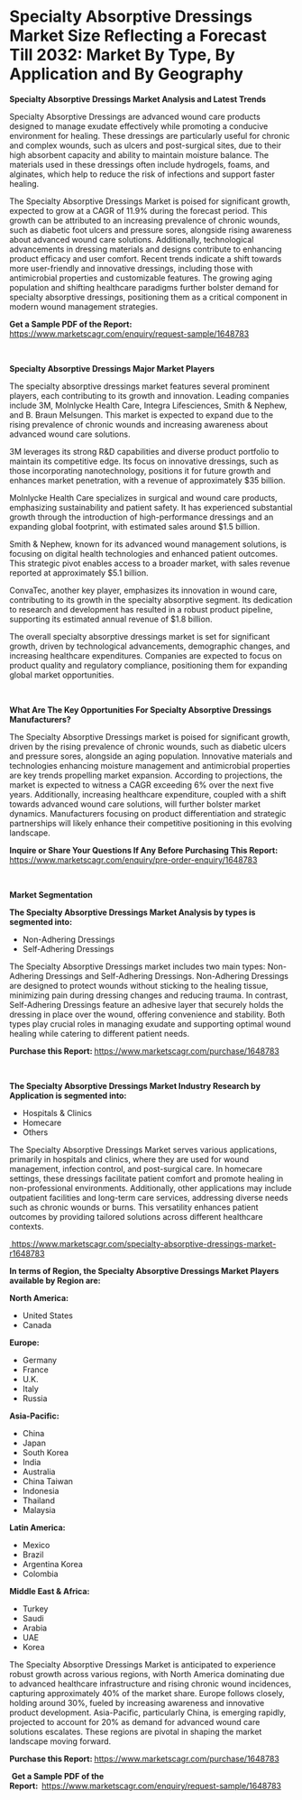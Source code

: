 <p><h1>Specialty Absorptive Dressings Market Size Reflecting a Forecast Till 2032: Market By Type, By Application and By Geography</h1></p><p><strong>Specialty Absorptive Dressings Market Analysis and Latest Trends</strong></p>
<p><p>Specialty Absorptive Dressings are advanced wound care products designed to manage exudate effectively while promoting a conducive environment for healing. These dressings are particularly useful for chronic and complex wounds, such as ulcers and post-surgical sites, due to their high absorbent capacity and ability to maintain moisture balance. The materials used in these dressings often include hydrogels, foams, and alginates, which help to reduce the risk of infections and support faster healing.</p><p>The Specialty Absorptive Dressings Market is poised for significant growth, expected to grow at a CAGR of 11.9% during the forecast period. This growth can be attributed to an increasing prevalence of chronic wounds, such as diabetic foot ulcers and pressure sores, alongside rising awareness about advanced wound care solutions. Additionally, technological advancements in dressing materials and designs contribute to enhancing product efficacy and user comfort. Recent trends indicate a shift towards more user-friendly and innovative dressings, including those with antimicrobial properties and customizable features. The growing aging population and shifting healthcare paradigms further bolster demand for specialty absorptive dressings, positioning them as a critical component in modern wound management strategies.</p></p>
<p><strong>Get a Sample PDF of the Report:&nbsp;</strong> <a href="https://www.marketscagr.com/enquiry/request-sample/1648783?utm_campaign=3163&utm_medium=2&utm_source=Github&utm_content=ia&utm_term=13042025&utm_id=specialty-absorptive-dressings">https://www.marketscagr.com/enquiry/request-sample/1648783</a></p>
<p>&nbsp;</p>
<p><strong>Specialty Absorptive Dressings Major Market Players</strong></p>
<p><p>The specialty absorptive dressings market features several prominent players, each contributing to its growth and innovation. Leading companies include 3M, Molnlycke Health Care, Integra Lifesciences, Smith & Nephew, and B. Braun Melsungen. This market is expected to expand due to the rising prevalence of chronic wounds and increasing awareness about advanced wound care solutions.</p><p>3M leverages its strong R&D capabilities and diverse product portfolio to maintain its competitive edge. Its focus on innovative dressings, such as those incorporating nanotechnology, positions it for future growth and enhances market penetration, with a revenue of approximately $35 billion.</p><p>Molnlycke Health Care specializes in surgical and wound care products, emphasizing sustainability and patient safety. It has experienced substantial growth through the introduction of high-performance dressings and an expanding global footprint, with estimated sales around $1.5 billion.</p><p>Smith & Nephew, known for its advanced wound management solutions, is focusing on digital health technologies and enhanced patient outcomes. This strategic pivot enables access to a broader market, with sales revenue reported at approximately $5.1 billion.</p><p>ConvaTec, another key player, emphasizes its innovation in wound care, contributing to its growth in the specialty absorptive segment. Its dedication to research and development has resulted in a robust product pipeline, supporting its estimated annual revenue of $1.8 billion.</p><p>The overall specialty absorptive dressings market is set for significant growth, driven by technological advancements, demographic changes, and increasing healthcare expenditures. Companies are expected to focus on product quality and regulatory compliance, positioning them for expanding global market opportunities.</p></p>
<p>&nbsp;</p>
<p><strong>What Are The Key Opportunities For Specialty Absorptive Dressings Manufacturers?</strong></p>
<p><p>The Specialty Absorptive Dressings market is poised for significant growth, driven by the rising prevalence of chronic wounds, such as diabetic ulcers and pressure sores, alongside an aging population. Innovative materials and technologies enhancing moisture management and antimicrobial properties are key trends propelling market expansion. According to projections, the market is expected to witness a CAGR exceeding 6% over the next five years. Additionally, increasing healthcare expenditure, coupled with a shift towards advanced wound care solutions, will further bolster market dynamics. Manufacturers focusing on product differentiation and strategic partnerships will likely enhance their competitive positioning in this evolving landscape.</p></p>
<p><strong>Inquire or Share Your Questions If Any Before Purchasing This Report:</strong> <a href="https://www.marketscagr.com/enquiry/pre-order-enquiry/1648783?utm_campaign=3163&utm_medium=2&utm_source=Github&utm_content=ia&utm_term=13042025&utm_id=specialty-absorptive-dressings">https://www.marketscagr.com/enquiry/pre-order-enquiry/1648783</a></p>
<p>&nbsp;</p>
<p><strong>Market Segmentation</strong></p>
<p><strong>The Specialty Absorptive Dressings Market Analysis by types is segmented into:</strong></p>
<p><ul><li>Non-Adhering Dressings</li><li>Self-Adhering Dressings</li></ul></p>
<p><p>The Specialty Absorptive Dressings market includes two main types: Non-Adhering Dressings and Self-Adhering Dressings. Non-Adhering Dressings are designed to protect wounds without sticking to the healing tissue, minimizing pain during dressing changes and reducing trauma. In contrast, Self-Adhering Dressings feature an adhesive layer that securely holds the dressing in place over the wound, offering convenience and stability. Both types play crucial roles in managing exudate and supporting optimal wound healing while catering to different patient needs.</p></p>
<p><strong>Purchase this Report:&nbsp;</strong><a href="https://www.marketscagr.com/purchase/1648783?utm_campaign=3163&utm_medium=2&utm_source=Github&utm_content=ia&utm_term=13042025&utm_id=specialty-absorptive-dressings">https://www.marketscagr.com/purchase/1648783</a></p>
<p>&nbsp;</p>
<p><strong>The Specialty Absorptive Dressings Market Industry Research by Application is segmented into:</strong></p>
<p><ul><li>Hospitals & Clinics</li><li>Homecare</li><li>Others</li></ul></p>
<p><p>The Specialty Absorptive Dressings Market serves various applications, primarily in hospitals and clinics, where they are used for wound management, infection control, and post-surgical care. In homecare settings, these dressings facilitate patient comfort and promote healing in non-professional environments. Additionally, other applications may include outpatient facilities and long-term care services, addressing diverse needs such as chronic wounds or burns. This versatility enhances patient outcomes by providing tailored solutions across different healthcare contexts.</p></p>
<p><a href="https://www.marketscagr.com/specialty-absorptive-dressings-market-r1648783?utm_campaign=3163&utm_medium=2&utm_source=Github&utm_content=ia&utm_term=13042025&utm_id=specialty-absorptive-dressings">&nbsp;https://www.marketscagr.com/specialty-absorptive-dressings-market-r1648783</a></p>
<p><strong>In terms of Region, the Specialty Absorptive Dressings Market Players available by Region are:</strong></p>
<p>
    <p> <strong> North America: </strong>
        <ul>
            <li>United States</li>
            <li>Canada</li>
        </ul>
        </p> 
    <p> <strong> Europe: </strong>
        <ul>
            <li>Germany</li>
            <li>France</li>
            <li>U.K.</li>
            <li>Italy</li>
            <li>Russia</li>
        </ul>
        </p> 
    <p> <strong> Asia-Pacific: </strong>
        <ul>
            <li>China</li>
            <li>Japan</li>
            <li>South Korea</li>
            <li>India</li>
            <li>Australia</li>
            <li>China Taiwan</li>
            <li>Indonesia</li>
            <li>Thailand</li>
            <li>Malaysia</li>
        </ul>
        </p> 
    <p> <strong> Latin America: </strong>
        <ul>
            <li>Mexico</li>
            <li>Brazil</li>
            <li>Argentina Korea</li>
            <li>Colombia</li>
        </ul>
        </p> 
    <p> <strong> Middle East & Africa: </strong>
        <ul>
            <li>Turkey</li>
            <li>Saudi</li>
            <li>Arabia</li>
            <li>UAE</li>
            <li>Korea</li>
        </ul>
    </p>
    </p>
<p><p>The Specialty Absorptive Dressings Market is anticipated to experience robust growth across various regions, with North America dominating due to advanced healthcare infrastructure and rising chronic wound incidences, capturing approximately 40% of the market share. Europe follows closely, holding around 30%, fueled by increasing awareness and innovative product development. Asia-Pacific, particularly China, is emerging rapidly, projected to account for 20% as demand for advanced wound care solutions escalates. These regions are pivotal in shaping the market landscape moving forward.</p></p>
<p><strong>Purchase this Report: </strong><a href="https://www.marketscagr.com/purchase/1648783?utm_campaign=3163&utm_medium=2&utm_source=Github&utm_content=ia&utm_term=13042025&utm_id=specialty-absorptive-dressings">https://www.marketscagr.com/purchase/1648783</a></p>
<p>&nbsp;<strong>Get a Sample PDF of the Report:&nbsp;&nbsp;</strong><a href="https://www.marketscagr.com/enquiry/request-sample/1648783?utm_campaign=3163&utm_medium=2&utm_source=Github&utm_content=ia&utm_term=13042025&utm_id=specialty-absorptive-dressings">https://www.marketscagr.com/enquiry/request-sample/1648783</a></p>
<p><strong></strong></p>
<p><p></p><p></p><p></p></p>